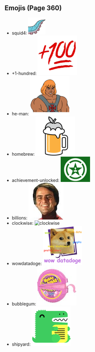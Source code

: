 
## Emojis (Page 360)

* squid4: ![squid4](output/squid4.png)
* +1-hundred: ![+1-hundred](output/+1-hundred.png)
* he-man: ![he-man](output/he-man.png)
* homebrew: ![homebrew](output/homebrew.png)
* achievement-unlocked: ![achievement-unlocked](output/achievement-unlocked.png)
* billions: ![billions](output/billions.jpg)
* clockwise: ![clockwise](output/clockwise)
* wowdatadoge: ![wowdatadoge](output/wowdatadoge.png)
* bubblegum: ![bubblegum](output/bubblegum.jpg)
* shipyard: ![shipyard](output/shipyard.png)
